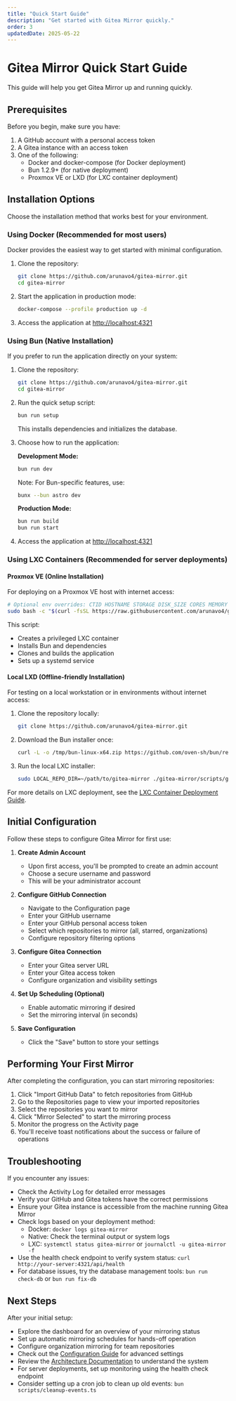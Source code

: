 ```yaml
---
title: "Quick Start Guide"
description: "Get started with Gitea Mirror quickly."
order: 3
updatedDate: 2025-05-22
---
```


<div class="mb-6">
  <h1 class="text-2xl font-bold text-foreground">Gitea Mirror Quick Start Guide</h1>
  <p class="text-muted-foreground mt-2">This guide will help you get Gitea Mirror up and running quickly.</p>
</div>

## Prerequisites

Before you begin, make sure you have:

1. <span class="font-semibold text-foreground">A GitHub account with a personal access token</span>
2. <span class="font-semibold text-foreground">A Gitea instance with an access token</span>
3. <span class="font-semibold text-foreground">One of the following:</span>
   - Docker and docker-compose (for Docker deployment)
   - Bun 1.2.9+ (for native deployment)
   - Proxmox VE or LXD (for LXC container deployment)

## Installation Options

Choose the installation method that works best for your environment.

### Using Docker (Recommended for most users)

Docker provides the easiest way to get started with minimal configuration.

1. Clone the repository:
   ```bash
   git clone https://github.com/arunavo4/gitea-mirror.git
   cd gitea-mirror
   ```

2. Start the application in production mode:
   ```bash
   docker-compose --profile production up -d
   ```

3. Access the application at [http://localhost:4321](http://localhost:4321)

### Using Bun (Native Installation)

If you prefer to run the application directly on your system:

1. Clone the repository:
   ```bash
   git clone https://github.com/arunavo4/gitea-mirror.git
   cd gitea-mirror
   ```

2. Run the quick setup script:
   ```bash
   bun run setup
   ```
   This installs dependencies and initializes the database.

3. Choose how to run the application:

   **Development Mode:**
   ```bash
   bun run dev
   ```

   Note: For Bun-specific features, use:
   ```bash
   bunx --bun astro dev
   ```

   **Production Mode:**
   ```bash
   bun run build
   bun run start
   ```

4. Access the application at [http://localhost:4321](http://localhost:4321)

### Using LXC Containers (Recommended for server deployments)

#### Proxmox VE (Online Installation)

For deploying on a Proxmox VE host with internet access:

```bash
# Optional env overrides: CTID HOSTNAME STORAGE DISK_SIZE CORES MEMORY BRIDGE IP_CONF
sudo bash -c "$(curl -fsSL https://raw.githubusercontent.com/arunavo4/gitea-mirror/main/scripts/gitea-mirror-lxc-proxmox.sh)"
```

This script:
- Creates a privileged LXC container
- Installs Bun and dependencies
- Clones and builds the application
- Sets up a systemd service

#### Local LXD (Offline-friendly Installation)

For testing on a local workstation or in environments without internet access:

1. Clone the repository locally:
   ```bash
   git clone https://github.com/arunavo4/gitea-mirror.git
   ```

2. Download the Bun installer once:
   ```bash
   curl -L -o /tmp/bun-linux-x64.zip https://github.com/oven-sh/bun/releases/latest/download/bun-linux-x64.zip
   ```

3. Run the local LXC installer:
   ```bash
   sudo LOCAL_REPO_DIR=~/path/to/gitea-mirror ./gitea-mirror/scripts/gitea-mirror-lxc-local.sh
   ```

For more details on LXC deployment, see the [LXC Container Deployment Guide](https://github.com/arunavo4/gitea-mirror/blob/main/scripts/README-lxc.md).

## Initial Configuration

Follow these steps to configure Gitea Mirror for first use:

1. **Create Admin Account**
   - Upon first access, you'll be prompted to create an admin account
   - Choose a secure username and password
   - This will be your administrator account

2. **Configure GitHub Connection**
   - Navigate to the Configuration page
   - Enter your GitHub username
   - Enter your GitHub personal access token
   - Select which repositories to mirror (all, starred, organizations)
   - Configure repository filtering options

3. **Configure Gitea Connection**
   - Enter your Gitea server URL
   - Enter your Gitea access token
   - Configure organization and visibility settings

4. **Set Up Scheduling (Optional)**
   - Enable automatic mirroring if desired
   - Set the mirroring interval (in seconds)

5. **Save Configuration**
   - Click the "Save" button to store your settings

## Performing Your First Mirror

After completing the configuration, you can start mirroring repositories:

1. Click "Import GitHub Data" to fetch repositories from GitHub
2. Go to the Repositories page to view your imported repositories
3. Select the repositories you want to mirror
4. Click "Mirror Selected" to start the mirroring process
5. Monitor the progress on the Activity page
6. You'll receive toast notifications about the success or failure of operations

## Troubleshooting

If you encounter any issues:

- Check the Activity Log for detailed error messages
- Verify your GitHub and Gitea tokens have the correct permissions
- Ensure your Gitea instance is accessible from the machine running Gitea Mirror
- Check logs based on your deployment method:
  - Docker: `docker logs gitea-mirror`
  - Native: Check the terminal output or system logs
  - LXC: `systemctl status gitea-mirror` or `journalctl -u gitea-mirror -f`
- Use the health check endpoint to verify system status: `curl http://your-server:4321/api/health`
- For database issues, try the database management tools: `bun run check-db` or `bun run fix-db`

## Next Steps

After your initial setup:

- Explore the dashboard for an overview of your mirroring status
- Set up automatic mirroring schedules for hands-off operation
- Configure organization mirroring for team repositories
- Check out the [Configuration Guide](/configuration) for advanced settings
- Review the [Architecture Documentation](/architecture) to understand the system
- For server deployments, set up monitoring using the health check endpoint
- Consider setting up a cron job to clean up old events: `bun scripts/cleanup-events.ts`

